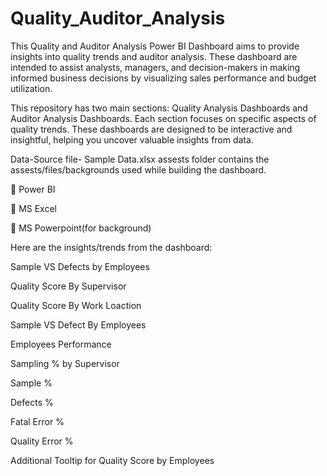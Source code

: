 # Quality_Auditor_Analysis
This Quality and Auditor Analysis Power BI Dashboard aims to provide insights into quality trends and auditor analysis. These dashboard are intended to assist analysts, managers, and decision-makers in making informed business decisions by visualizing sales performance and budget utilization.

This repository has two main sections: Quality Analysis Dashboards and Auditor Analysis Dashboards. Each section focuses on specific aspects of quality trends. These dashboards are designed to be interactive and insightful, helping you uncover valuable insights from data.

Data-Source file- Sample Data.xlsx
assests folder contains the assests/files/backgrounds used while building the dashboard.

📌 Power BI

📌 MS Excel

📌 MS Powerpoint(for background)

Here are the insights/trends from the dashboard:

Sample VS Defects by Employees

Quality Score By Supervisor

Quality Score By Work Loaction

Sample VS Defect By Employees

Employees Performance

Sampling % by Supervisor

Sample %

Defects %

Fatal Error %

Quality Error %

Additional Tooltip for Quality Score by Employees
